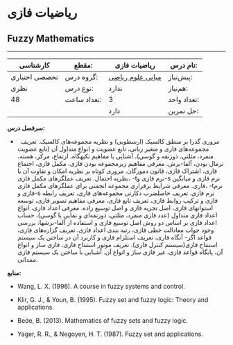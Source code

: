 # ریاضیات فازی
## Fuzzy Mathematics
_______________________________________________________________________________
| کارشناسی      | مقطع:       | ریاضیات فازی                                              | نام درس:    |
| ------------- | ----------- | --------------------------------------------------------- | ----------- |
| تخصصی اختیاری | گروه درس:   | [مبانی علوم ریاضی](../base/Foundations-of-Mathematics.md) | پیش‌نیاز:   |
| نظری          | نوع درس:    | ندارد                                                     | هم‌نیاز:    |
| 48            | تعداد ساعت: | 3                                                         | تعداد واحد: |
|               |             |  دارد                                                     | حل تمرین:   |

**سرفصل درس:**


- `	`مروری گذرا بر منطق کالسیک (ارسطویی) و نظریه مجموعه‌های کالسیک. تعریف مجموعه‌های فازی و متغیر زبانی، تابع عضویت و انواع متداول آن (تابع عضویت منفرد، مثلثی، ذوزنقه و گوسی)، آشنایی با مفاهیم تکیهگاه، ارتفاع، مرکز، هسته، نرمال بودن، آلفا-برش. معرفی مفاهیم زیرمجموعه بودن فازی، مکمل فازی، اجتماع فازی، اشتراک فازی، قانون دمورگان.  مروری کوتاه بر نظریه امکان و تفاوت آن با نظریه احتمال. تعریف عملگرهای مکمل فازی، -tنرم فازی و-s نرم فازی و میانگین فازی. معرفی شرایط برقراری مجموعه انجمنی برای عملگرهای مکمل فازی، -tنرم فازی و-s نرم فازی. تعریف حاصلضرب دکارتی مجموعه‌های فازی، تعریف رابطه فازی و ترکیب روابط فازی، تعریف تابع فازی، معرفی مفاهیم تصویر فازی، توسعه استوانهای فازی، اصل تجزیه فازی و اصل توسیع زاده. معرفی اعداد فازی، انواع اعداد فازی متداول (عدد فازی منفرد، مثلثی، ذوزنقه‌ای و نمایی یا گوسی)، حساب اعداد فازی بر اساس دو روش اصل توسیع فازی و استفاده از آلفا-برشها، بررسی وجود جواب معادالت خطی فازی، رتبه بندی اعداد فازی. تعریف گزاره‌های فازی، قواعد اگر- آنگاه فازی، تعریف استلزام فازی و کاربرد آن در ساختن یک سیستم استنتاج فازی(سیستم کنترل فازی). تعریف موتور استنتاج فازی، فازی ساز و انواع آن، پایگاه قواعد فازی، غیر فازی ساز و انواع آن. آشنایی با ساختن یک سیستم فازی ممدانی.


**منابع:**

- Wang, L. X. (1996). A course in fuzzy systems and control.

- Klir, G. J., & Youn, B. (1995). Fuzzy set and fuzzy logic: Theory and applications.

- Bede, B. (2013). Mathematics of fuzzy sets and fuzzy logic.

- Yager, R. R., & Negoyen, H. T. (1987). Fuzzy set and applications.
